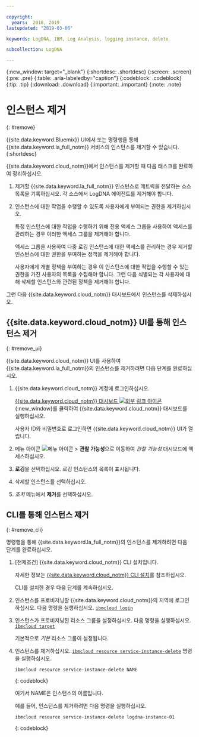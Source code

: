 ```yaml
---

copyright:
  years:  2018, 2019
lastupdated: "2019-03-06"

keywords: LogDNA, IBM, Log Analysis, logging instance, delete

subcollection: LogDNA

---
```


{:new_window: target="_blank"}
{:shortdesc: .shortdesc}
{:screen: .screen}
{:pre: .pre}
{:table: .aria-labeledby="caption"}
{:codeblock: .codeblock}
{:tip: .tip}
{:download: .download}
{:important: .important}
{:note: .note}

# 인스턴스 제거
{: #remove}

{{site.data.keyword.Bluemix}} UI에서 또는 명령행을 통해 {{site.data.keyword.la_full_notm}} 서비스의 인스턴스를 제거할 수 있습니다.
{:shortdesc}

{{site.data.keyword.cloud_notm}}에서 인스턴스를 제거할 때 다음 태스크를 완료하여 정리하십시오.

1. 제거할 {{site.data.keyword.la_full_notm}} 인스턴스로 메트릭을 전달하는 소스 목록을 기록하십시오. 각 소스에서 LogDNA 에이전트를 제거해야 합니다.
2. 인스턴스에 대한 작업을 수행할 수 있도록 사용자에게 부여되는 권한을 제거하십시오. 

    특정 인스턴스에 대한 작업을 수행하기 위해 전용 액세스 그룹을 사용하여 액세스를 관리하는 경우 이러한 액세스 그룹을 제거해야 합니다.

    액세스 그룹을 사용하여 다중 로깅 인스턴스에 대한 액세스를 관리하는 경우 제거할 인스턴스에 대한 권한을 부여하는 정책을 제거해야 합니다.
    
    사용자에게 개별 정책을 부여하는 경우 이 인스턴스에 대한 작업을 수행할 수 있는 권한을 가진 사용자의 목록을 수집해야 합니다. 그런 다음 식별되는 각 사용자에 대해 삭제할 인스턴스와 관련된 정책을 제거해야 합니다.


그런 다음 {{site.data.keyword.cloud_notm}} 대시보드에서 인스턴스를 삭제하십시오.


## {{site.data.keyword.cloud_notm}} UI를 통해 인스턴스 제거
{: #remove_ui}

{{site.data.keyword.cloud_notm}} UI를 사용하여 {{site.data.keyword.la_full_notm}}의 인스턴스를 제거하려면 다음 단계를 완료하십시오.

1. {{site.data.keyword.cloud_notm}} 계정에 로그인하십시오.

    [{{site.data.keyword.cloud_notm}} 대시보드 ![외부 링크 아이콘](../../icons/launch-glyph.svg "외부 링크 아이콘")](https://cloud.ibm.com/login){:new_window}를 클릭하여 {{site.data.keyword.cloud_notm}} 대시보드를 실행하십시오.

	사용자 ID와 비밀번호로 로그인하면 {{site.data.keyword.cloud_notm}} UI가 열립니다.

2. 메뉴 아이콘 ![메뉴 아이콘](../../icons/icon_hamburger.svg) &gt; **관찰 가능성**으로 이동하여 *관찰 가능성* 대시보드에 액세스하십시오.

3. **로깅**을 선택하십시오. 로깅 인스턴스의 목록이 표시됩니다.

4. 삭제할 인스턴스를 선택하십시오.

5. *조치* 메뉴에서 **제거**를 선택하십시오.


## CLI를 통해 인스턴스 제거
{: #remove_cli}

명령행을 통해 {{site.data.keyword.la_full_notm}}의 인스턴스를 제거하려면 다음 단계를 완료하십시오.

1. [전제조건] {{site.data.keyword.cloud_notm}} CLI 설치입니다.

   자세한 정보는 [{{site.data.keyword.cloud_notm}} CLI 설치](/docs/cli?topic=cloud-cli-ibmcloud-cli#ibmcloud-cli)를 참조하십시오.

   CLI를 설치한 경우 다음 단계를 계속하십시오.

2. 인스턴스를 프로비저닝할 {{site.data.keyword.cloud_notm}}의 지역에 로그인하십시오. 다음 명령을 실행하십시오. [`ibmcloud login`](/docs/cli/reference/ibmcloud?topic=cloud-cli-ibmcloud_cli#ibmcloud_login)

3. 인스턴스가 프로비저닝된 리소스 그룹을 설정하십시오. 다음 명령을 실행하십시오. [`ibmcloud target`](/docs/cli/reference/ibmcloud?topic=cloud-cli-ibmcloud_cli#ibmcloud_target)

    기본적으로 *기본* 리소스 그룹이 설정됩니다.

4. 인스턴스를 제거하십시오. [`ibmcloud resource service-instance-delete`](/docs/cli/reference/ibmcloud?topic=cloud-cli-ibmcloud_commands_resource#ibmcloud_resource_service_instance_delete) 명령을 실행하십시오.

    ```
    ibmcloud resource service-instance-delete NAME 
    ```
    {: codeblock}

    여기서 NAME은 인스턴스의 이름입니다.

    예를 들어, 인스턴스를 제거하려면 다음 명령을 실행하십시오.

    ```
    ibmcloud resource service-instance-delete logdna-instance-01
    ```
    {: codeblock}



